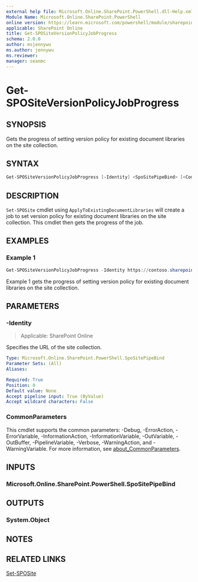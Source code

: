 ```yaml
---
external help file: Microsoft.Online.SharePoint.PowerShell.dll-Help.xml
Module Name: Microsoft.Online.SharePoint.PowerShell
online version: https://learn.microsoft.com/powershell/module/sharepoint-online/get-spositeversionpolicyjobprogress
applicable: SharePoint Online
title: Get-SPOSiteVersionPolicyJobProgress
schema: 2.0.0
author: msjennywu
ms.author: jennywu
ms.reviewer:
manager: seanmc
---
```


# Get-SPOSiteVersionPolicyJobProgress

## SYNOPSIS

Gets the progress of setting version policy for existing document libraries on the site collection.

## SYNTAX
```powershell
Get-SPOSiteVersionPolicyJobProgress [-Identity] <SpoSitePipeBind> [<CommonParameters>]
```

## DESCRIPTION

`Set-SPOSite` cmdlet using `ApplyToExistingDocumentLibraries` will create a job to set version policy for existing document libraries on the site collection. This cmdlet then gets the progress of the job.

## EXAMPLES

### Example 1

```powershell
Get-SPOSiteVersionPolicyJobProgress -Identity https://contoso.sharepoint.com/sites/site1
```

Example 1 gets the progress of setting version policy for existing document libraries on the site collection.

## PARAMETERS

### -Identity

> Applicable: SharePoint Online

Specifies the URL of the site collection.

```yaml
Type: Microsoft.Online.SharePoint.PowerShell.SpoSitePipeBind
Parameter Sets: (All)
Aliases:

Required: True
Position: 0
Default value: None
Accept pipeline input: True (ByValue)
Accept wildcard characters: False
```

### CommonParameters

This cmdlet supports the common parameters: -Debug, -ErrorAction, -ErrorVariable, -InformationAction, -InformationVariable, -OutVariable, -OutBuffer, -PipelineVariable, -Verbose, -WarningAction, and -WarningVariable. For more information, see [about_CommonParameters](https://go.microsoft.com/fwlink/?LinkID=113216).

## INPUTS

### Microsoft.Online.SharePoint.PowerShell.SpoSitePipeBind

## OUTPUTS

### System.Object

## NOTES

## RELATED LINKS

[Set-SPOSite](Set-SPOSite.md)
